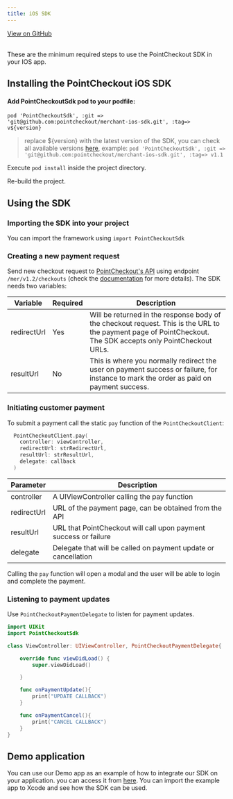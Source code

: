 ```yaml
---
title: iOS SDK
---
```


<a className="button button--primary button--large" href="http://www.github.com/pointcheckout/ios-sdk">
  View on GitHub
</a>

<br />
<br />

These are the minimum required steps to use the PointCheckout SDK in your IOS app.

## Installing the PointCheckout iOS SDK

#### Add PointCheckoutSdk pod to your podfile:

 `pod 'PointCheckoutSdk', :git => 'git@github.com:pointcheckout/merchant-ios-sdk.git', :tag=> v${version}`
> replace ${version} with the latest version of the SDK, you can check all available versions [here](https://github.com/pointcheckout/merchant-ios-sdk/releases), example:  `pod 'PointCheckoutSdk', :git => 'git@github.com:pointcheckout/merchant-ios-sdk.git', :tag=> v1.1`

 Execute `pod install` inside the project directory.

 Re-build the project.

## Using the SDK

### Importing the SDK into your project

You can import the framework using `import PointCheckoutSdk`

### Creating a new payment request

Send new checkout request to [PointCheckout's API](https://www.pointcheckout.com/en/developers/api/api-integration) using endpoint `/mer/v1.2/checkouts` (check the [documentation](https://www.pointcheckout.com/en/developers/api/api-integration) for more details). The SDK needs two variables:

| Variable | Required | Description |
|---|---|---|
| redirectUrl | Yes | Will be returned in the response body of the checkout request. This is the URL to the payment page of PointCheckout. The SDK accepts only PointCheckout URLs. |
| resultUrl | No | This is where you normally redirect the user on payment success or failure, for instance to mark the order as paid on payment success.                        |

### Initiating customer payment

To submit a payment call the static `pay` function of the `PointCheckoutClient`:

```swift
  PointCheckoutClient.pay(
    controller: viewController,
    redirectUrl: strRedirectUrl,
    resultUrl: strResultUrl,
    delegate: callback
  )
```

| Parameter   | Description                                                      |
|-------------|------------------------------------------------------------------|
| controller  | A UIViewController calling the pay function                      |
| redirectUrl | URL of the payment page, can be obtained from the API            |
| resultUrl   | URL that PointCheckout will call upon payment success or failure |
| delegate    | Delegate that will be called on payment update or cancellation   |

Calling the `pay` function will open a modal and the user will be able to login and complete the payment.

### Listening to payment updates

Use `PointCheckoutPaymentDelegate` to listen for payment updates.

```swift
import UIKit
import PointCheckoutSdk

class ViewController: UIViewController, PointCheckoutPaymentDelegate{

    override func viewDidLoad() {
        super.viewDidLoad()

    }

    func onPaymentUpdate(){
        print("UPDATE CALLBACK")
    }

    func onPaymentCancel(){
        print("CANCEL CALLBACK")
    }
}
```

## Demo application
You can use our Demo app as an example of how to integrate our SDK on your application. you can access it from [here](https://github.com/pointcheckout/merchant-ios-sdk-demo). You can import the example app to Xcode and see how the SDK can be used.
